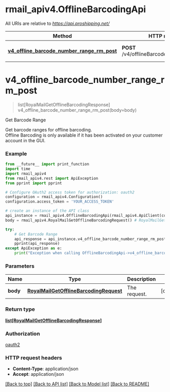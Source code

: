 # rmail_apiv4.OfflineBarcodingApi

All URIs are relative to *https://api.proshipping.net/*

Method | HTTP request | Description
------------- | ------------- | -------------
[**v4_offline_barcode_number_range_rm_post**](OfflineBarcodingApi.md#v4_offline_barcode_number_range_rm_post) | **POST** /v4/offlineBarcodeNumberRange/rm | Get Barcode Range

# **v4_offline_barcode_number_range_rm_post**
> list[RoyalMailGetOfflineBarcodingResponse] v4_offline_barcode_number_range_rm_post(body=body)

Get Barcode Range

Get barcode ranges for offline barcoding. <br />Offline Barcoding is only available if it has been activated on your customer account in the GUI.

### Example
```python
from __future__ import print_function
import time
import rmail_apiv4
from rmail_apiv4.rest import ApiException
from pprint import pprint

# Configure OAuth2 access token for authorization: oauth2
configuration = rmail_apiv4.Configuration()
configuration.access_token = 'YOUR_ACCESS_TOKEN'

# create an instance of the API class
api_instance = rmail_apiv4.OfflineBarcodingApi(rmail_apiv4.ApiClient(configuration))
body = rmail_apiv4.RoyalMailGetOfflineBarcodingRequest() # RoyalMailGetOfflineBarcodingRequest | The request. (optional)

try:
    # Get Barcode Range
    api_response = api_instance.v4_offline_barcode_number_range_rm_post(body=body)
    pprint(api_response)
except ApiException as e:
    print("Exception when calling OfflineBarcodingApi->v4_offline_barcode_number_range_rm_post: %s\n" % e)
```

### Parameters

Name | Type | Description  | Notes
------------- | ------------- | ------------- | -------------
 **body** | [**RoyalMailGetOfflineBarcodingRequest**](RoyalMailGetOfflineBarcodingRequest.md)| The request. | [optional] 

### Return type

[**list[RoyalMailGetOfflineBarcodingResponse]**](RoyalMailGetOfflineBarcodingResponse.md)

### Authorization

[oauth2](../README.md#oauth2)

### HTTP request headers

 - **Content-Type**: application/json
 - **Accept**: application/json

[[Back to top]](#) [[Back to API list]](../README.md#documentation-for-api-endpoints) [[Back to Model list]](../README.md#documentation-for-models) [[Back to README]](../README.md)

